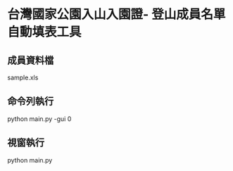 # 台灣國家公園入山入園證- 登山成員名單自動填表工具

## 成員資料檔
sample.xls

## 命令列執行
python main.py -gui 0

## 視窗執行
python main.py
